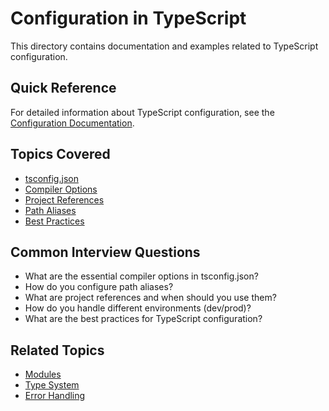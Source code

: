 # Configuration in TypeScript

This directory contains documentation and examples related to TypeScript configuration.

## Quick Reference

For detailed information about TypeScript configuration, see the [Configuration Documentation](configuration.md).

## Topics Covered
- [tsconfig.json](configuration.md#tsconfig)
- [Compiler Options](configuration.md#compiler-options)
- [Project References](configuration.md#project-references)
- [Path Aliases](configuration.md#path-aliases)
- [Best Practices](configuration.md#best-practices)

## Common Interview Questions
- What are the essential compiler options in tsconfig.json?
- How do you configure path aliases?
- What are project references and when should you use them?
- How do you handle different environments (dev/prod)?
- What are the best practices for TypeScript configuration?

## Related Topics
- [Modules](../modules/modules.md)
- [Type System](../type-system/type-system.md)
- [Error Handling](../error-handling/error-handling.md) 